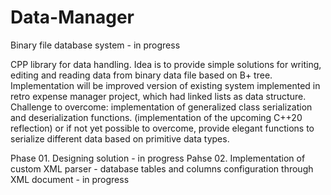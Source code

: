 # Data-Manager
Binary file database system - in progress

CPP library for data handling. Idea is to provide simple solutions for writing, editing and reading data from binary data file based on B+ tree. Implementation will be improved version of existing system implemented in retro expense manager project, which had linked lists as data structure. 
Challenge to overcome: implementation of generalized class serialization and deserialization functions. (implementation of the upcoming C++20 reflection)  or if not yet possible to overcome, provide elegant functions to serialize different data based on primitive data types.

Phase 01. Designing solution - in progress
Pahse 02. Implementation of custom XML parser - database tables and columns configuration through XML document - in progress
